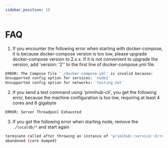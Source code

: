 ```yaml
---
sidebar_position: 10
---
```


# FAQ

1. If you encounter the following error when starting with docker-compose, it is because docker-compose version is too low, please upgrade docker-compose version to 2.x.x. If it is not convenient to upgrade the version, add 'version: '2'' to the first line of docker-compose.yml file.
```bash
ERROR: The Compose file './docker-compose.yml' is invalid because:
Unsupported config option for services: 'node1'
Unsupported config option for networks: 'testing_net'
```

2. If you send a test command using 'primihub-cli', you get the following error, because the machine configuration is too low, requiring at least 4 cores and 8 gigabyte
```bash
ERROR: Server Threadpool Exhausted
```

3. If you get the following error when starting node, remove the `./localdb/*` and start again
```bash
terminate called after throwing an instance of 'primihub::service::Error'
abandoned (core dumped)
```